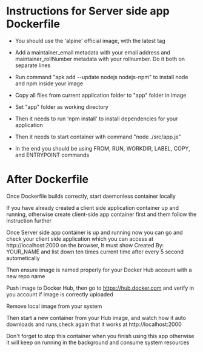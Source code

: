# Instructions for Server side app Dockerfile
- You should use the 'alpine' official image, with the latest tag

- Add a maintainer_email metadata with your email address and maintainer_rollNumber metadata with your rollnumber. Do it both on separate lines

- Run command "apk add --update nodejs nodejs-npm" to install node and npm inside your image

- Copy all files from current application folder to "app" folder in image

- Set "app" folder as working directory

- Then it needs to run 'npm install' to install dependencies for your application

- Then it needs to start container with command "node ./src/app.js"

- In the end you should be using FROM, RUN, WORKDIR, LABEL, COPY, and ENTRYPOINT commands

# After Dockerfile
Once Dockerfile builds correctly, start daemonless container locally

If you have already created a client side application container up and running, otherwise create client-side app container first and them follow the instruction further

Once Server side app container is up and running now you can go and check your client side application which you can access at http://localhost:2000 on the browser, It must show Created By: YOUR_NAME and list down ten times current time after every 5 second autometically

Then ensure image is named properly for your Docker Hub account with a new repo name

Push image to Docker Hub, then go to https://hub.docker.com and verify in you account if image is correctly uploaded

Remove local image from your system

Then start a new container from your Hub image, and watch how it auto downloads and runs,check again that it works at http://localhost:2000

Don't forget to stop this container when you finish using this app otherwise it will keep on running in the background and consume system resources
